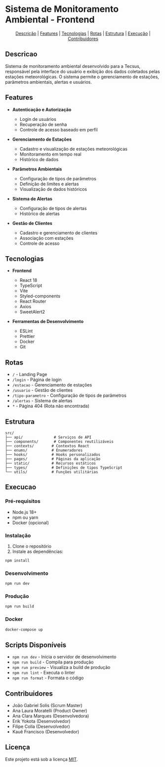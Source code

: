 # Sistema de Monitoramento Ambiental - Frontend

<div align="center">
<a href="#descricao">Descrição</a> |
<a href="#features">Features</a> |
<a href="#tecnologias">Tecnologias</a> |
<a href="#rotas">Rotas</a> |
<a href="#estrutura">Estrutura</a> |
<a href="#execucao">Execução</a> |
<a href="#contribuidores">Contribuidores</a>
</div>

## Descricao
Sistema de monitoramento ambiental desenvolvido para a Tecsus, responsável pela interface do usuário e exibição dos dados coletados pelas estações meteorológicas. O sistema permite o gerenciamento de estações, parâmetros ambientais, alertas e usuários.

## Features
- **Autenticação e Autorização**
  - Login de usuários
  - Recuperação de senha
  - Controle de acesso baseado em perfil

- **Gerenciamento de Estações**
  - Cadastro e visualização de estações meteorológicas
  - Monitoramento em tempo real
  - Histórico de dados

- **Parâmetros Ambientais**
  - Configuração de tipos de parâmetros
  - Definição de limites e alertas
  - Visualização de dados históricos

- **Sistema de Alertas**
  - Configuração de tipos de alertas
  - Histórico de alertas

- **Gestão de Clientes**
  - Cadastro e gerenciamento de clientes
  - Associação com estações
  - Controle de acesso

## Tecnologias
- **Frontend**
  - React 18
  - TypeScript
  - Vite
  - Styled-components
  - React Router
  - Axios
  - SweetAlert2

- **Ferramentas de Desenvolvimento**
  - ESLint
  - Prettier
  - Docker
  - Git

## Rotas
- `/` - Landing Page
- `/login` - Página de login
- `/estacao` - Gerenciamento de estações
- `/usuario` - Gestão de clientes
- `/tipo-parametro` - Configuração de tipos de parâmetros
- `/alertas` - Sistema de alertas
- `*` - Página 404 (Rota não encontrada)

## Estrutura
```
src/
├── api/              # Serviços de API
├── components/       # Componentes reutilizáveis
├── contexts/        # Contextos React
├── enums/           # Enumeradores
├── hooks/           # Hooks personalizados
├── pages/           # Páginas da aplicação
├── static/          # Recursos estáticos
├── types/           # Definições de tipos TypeScript
└── utils/           # Funções utilitárias
```

## Execucao

### Pré-requisitos
- Node.js 18+
- npm ou yarn
- Docker (opcional)

### Instalação
1. Clone o repositório
2. Instale as dependências:
```bash
npm install
```

### Desenvolvimento
```bash
npm run dev
```

### Produção
```bash
npm run build
```

### Docker
```bash
docker-compose up
```

## Scripts Disponíveis
- `npm run dev` - Inicia o servidor de desenvolvimento
- `npm run build` - Compila para produção
- `npm run preview` - Visualiza a build de produção
- `npm run lint` - Executa o linter
- `npm run format` - Formata o código

## Contribuidores
- João Gabriel Solis (Scrum Master)
- Ana Laura Moratelli (Product Owner)
- Ana Clara Marques (Desenvolvedora)
- Erik Yokota (Desenvolvedor)
- Filipe Colla (Desenvolvedor)
- Kauê Francisco (Desenvolvedor)

## Licença
Este projeto está sob a licença [MIT](LICENSE).